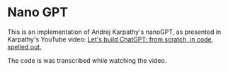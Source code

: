 # Nano GPT

This is an implementation of Andrej Karpathy's nanoGPT, as
presented in Karpathy's YouTube video:
[Let's build ChatGPT: from scratch, in code, spelled out.](https://www.youtube.com/watch?v=kCc8FmEb1nY)

The code is was transcribed while watching the video.
